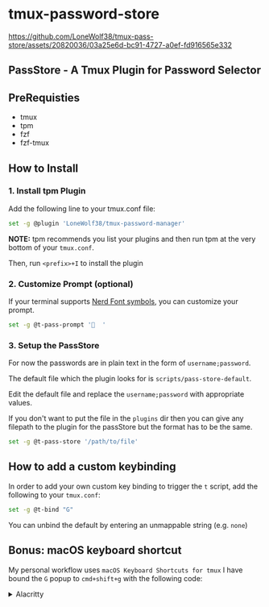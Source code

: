 # tmux-password-store



https://github.com/LoneWolf38/tmux-pass-store/assets/20820036/03a25e6d-bc91-4727-a0ef-fd916565e332




## PassStore - A Tmux Plugin for Password Selector

## PreRequisties
- tmux
- tpm
- fzf
- fzf-tmux



## How to Install

### 1. Install tpm Plugin

Add the following line to your tmux.conf file:

```sh 
set -g @plugin 'LoneWolf38/tmux-password-manager'
```

**NOTE:** tpm recommends you list your plugins and then run tpm at the very bottom of your `tmux.conf`.

Then, run `<prefix>+I` to install the plugin


### 2. Customize Prompt (optional)

If your terminal supports [Nerd Font symbols](https://www.nerdfonts.com/), you can customize your prompt.

```sh
set -g @t-pass-prompt '  '
```

### 3. Setup the PassStore

For now the passwords are in plain text in the form of `username;password`.

The default file which the plugin looks for is `scripts/pass-store-default`.

Edit the default file and replace the `username;password` with appropriate values. 

If you don't want to put the file in the `plugins` dir then you can give any filepath to the plugin for the passStore but the format has to be the same.

```sh
set -g @t-pass-store '/path/to/file' 
```

## How to add a custom keybinding

In order to add your own custom key binding to trigger the `t` script, add the following to your `tmux.conf`:

```sh
set -g @t-bind "G"
```

You can unbind the default by entering an unmappable string (e.g. `none`)

## Bonus: macOS keyboard shortcut

My personal workflow uses `macOS Keyboard Shortcuts for tmux`
I have bound the `G` popup to `cmd+shift+g` with the following code:

<details>
<summary>Alacritty</summary>

Add the following line to your `alacritty.yml`

```yml
key_bindings:
  - { key: G, mods: Command|Shift, chars: "\x02G" } # open the tmux-password-manager popup
```

</details>




